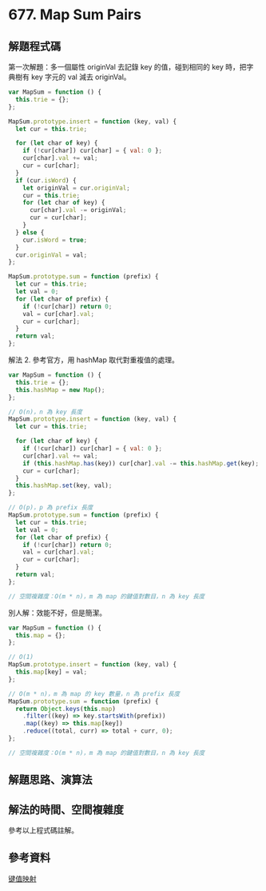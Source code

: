# 677. Map Sum Pairs

## 解題程式碼

第一次解題：多一個屬性 originVal 去記錄 key 的值，碰到相同的 key 時，把字典樹有 key 字元的 val 減去 originVal。

```javascript
var MapSum = function () {
  this.trie = {};
};

MapSum.prototype.insert = function (key, val) {
  let cur = this.trie;

  for (let char of key) {
    if (!cur[char]) cur[char] = { val: 0 };
    cur[char].val += val;
    cur = cur[char];
  }
  if (cur.isWord) {
    let originVal = cur.originVal;
    cur = this.trie;
    for (let char of key) {
      cur[char].val -= originVal;
      cur = cur[char];
    }
  } else {
    cur.isWord = true;
  }
  cur.originVal = val;
};

MapSum.prototype.sum = function (prefix) {
  let cur = this.trie;
  let val = 0;
  for (let char of prefix) {
    if (!cur[char]) return 0;
    val = cur[char].val;
    cur = cur[char];
  }
  return val;
};
```

解法 2. 參考官方，用 hashMap 取代對重複值的處理。

```javascript
var MapSum = function () {
  this.trie = {};
  this.hashMap = new Map();
};

// O(n)，n 為 key 長度
MapSum.prototype.insert = function (key, val) {
  let cur = this.trie;

  for (let char of key) {
    if (!cur[char]) cur[char] = { val: 0 };
    cur[char].val += val;
    if (this.hashMap.has(key)) cur[char].val -= this.hashMap.get(key);
    cur = cur[char];
  }
  this.hashMap.set(key, val);
};

// O(p)，p 為 prefix 長度
MapSum.prototype.sum = function (prefix) {
  let cur = this.trie;
  let val = 0;
  for (let char of prefix) {
    if (!cur[char]) return 0;
    val = cur[char].val;
    cur = cur[char];
  }
  return val;
};

// 空間複雜度：O(m * n)，m 為 map 的鍵值對數目，n 為 key 長度
```

別人解：效能不好，但是簡潔。

```javascript
var MapSum = function () {
  this.map = {};
};

// O(1)
MapSum.prototype.insert = function (key, val) {
  this.map[key] = val;
};

// O(m * n)，m 為 map 的 key 數量，n 為 prefix 長度
MapSum.prototype.sum = function (prefix) {
  return Object.keys(this.map)
    .filter((key) => key.startsWith(prefix))
    .map((key) => this.map[key])
    .reduce((total, curr) => total + curr, 0);
};

// 空間複雜度：O(m * n)，m 為 map 的鍵值對數目，n 為 key 長度
```

## 解題思路、演算法

## 解法的時間、空間複雜度

參考以上程式碼註解。

## 參考資料

[键值映射](https://leetcode.cn/problems/map-sum-pairs/solutions/1098992/jian-zhi-ying-she-by-leetcode-solution-j4xy/)
